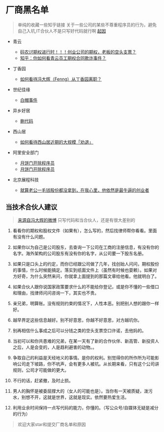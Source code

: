 # 厂商黑名单 

> 单纯的收藏一些知乎链接
> 关于一些公司的某些不尊重程序员的行为，避免自己入坑,IT合伙人不是只写好代码就行啊
> [起因](https://www.zhihu.com/question/47775182)

* 青云
  * [码农讨期权进行时！！！创业公司的期权，老板的空头支票？](http://www.weibo.com/ttarticle/p/show?id=2309403986279338497572)
  * [知乎：你如何看青云员工期权合同欺诈事件？](https://www.zhihu.com/question/47442360)
* 丁香园
	- [如何看待冯大辉（Fenng）从丁香园离职？](https://www.zhihu.com/question/48607258)
* 世纪佳缘
    - [白帽事件](https://www.zhihu.com/question/47775182)
* 异乡好居
    - [删代码](https://www.zhihu.com/question/46294596)
* 西山居
	- [如何看待西山居近期的大规模「劝退」](https://www.zhihu.com/question/40739038)
* 阿里安全部门

    - [月饼门开除程序员](https://www.zhihu.com/question/50608658)
    - [月饼门开除程序员](https://www.zhihu.com/question/50600301)

* 北京展程科技
	- [就算老公一毛钱股份都没拿到，在我心里，他依然是最牛逼的创业者](https://www.zhihu.com/question/56175498)


## 当技术合伙人建议
> [来源自冯大辉的微博](http://weibo.com/2503738775/EwRsIgeoH) 只写代码和当合伙人，还是有很大差别的


1. 看看你的期权和股权文件（如果有），怎么写的，然后找律师帮你看看。里面有没有什么问题。

2. 如果你以为自己是公司股东，去查询一下公司在工商的注册信息，有没有你的名字。海外架构的公司股东有没有你的名字，从公司要一下股东名册。

3. 如果只是口头上的约定，而你已经跟公司做了几年，找创始人问问，期权股份的事情，什么时候能搞定。落实到纸面文件上（虽然有时候也耍赖）。如果对方好奇，为什么突然来问，你就拿上面提到的那篇文章给他看。他就明白了。

4. 如果合伙人跟你说国家政策要求什么的不能给你登记，或是你不懂的一些借口和理由，找律师问问咨询一下，其实也不贵。

5. 亲兄弟，明算账。没有规则约束的情况下，人性本恶。别把别人想的跟你一样好。

6. 越早界定这些信息越好。别不好意思，你越不好意思，对方越坑你。

7. 别再相信什么事成之后可以分钱之类的空头支票空口许诺，去他妈的。

8. 当初可以和你共患难的兄弟，在某一天有了新的合作伙伴、新高管、新投资人之后，人是会变的，人是趋利避害的动物。。

9. 争取自己的利益是天经地义的事情。是你的权利。别觉得你的所作所为可能影响公司走下坡路，你不吭声，会有更多人被坑。从长期来看，只有这个公司讲规则，公司才可能做的更大。

10. 不行的话，赶紧撤，及时止损。
11. 男人的胸怀是被委屈撑大的（女人的可能也是）。当你有一天被质疑，泼污水，别想不开，这就是世界，这就是现实。依然要热爱生活。

12. 利用业余时间保持一点写代码的能力，你懂的。（写公众号/自媒体无疑是减分的行为）





> 欢迎大家star和提交厂商名单和原因


